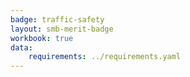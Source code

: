 ```yaml
---
badge: traffic-safety
layout: smb-merit-badge
workbook: true
data:
    requirements: ../requirements.yaml
---
```

